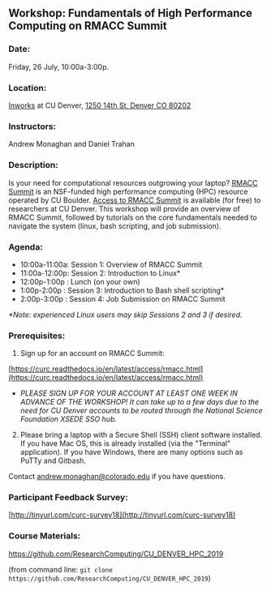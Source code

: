 ## Workshop: Fundamentals of High Performance Computing on RMACC Summit

### Date: 
Friday, 26 July, 10:00a-3:00p.

### Location: 
[Inworks](https://inworks.ucdenver.edu/w/) at CU Denver, [1250 14th St, Denver CO 80202](https://goo.gl/maps/5BW3kmHymJao1KQq9)

### Instructors: 
Andrew Monaghan and Daniel Trahan

### Description: 
Is your need for computational resources outgrowing your laptop?  [RMACC Summit](https://www.colorado.edu/rc/resources/summit) is an NSF-funded high performance computing (HPC) resource operated by CU Boulder. [Access to RMACC Summit](https://curc.readthedocs.io/en/latest/access/rmacc.html) is available (for free) to researchers at CU Denver.  This workshop will provide an overview of RMACC Summit, followed by tutorials on the core fundamentals needed to navigate the system (linux, bash scripting, and job submission). 

### Agenda:

* 10:00a-11:00a: Session 1: Overview of RMACC Summit
* 11:00a-12:00p: Session 2: Introduction to Linux*
* 12:00p-1:00p : Lunch (on your own)
* 1:00p-2:00p  : Session 3: Introduction to Bash shell scripting*
* 2:00p-3:00p  : Session 4: Job Submission on RMACC Summit 

_*Note: experienced Linux users may skip Sessions 2 and 3 if desired._

### Prerequisites: 

1. Sign up for an account on RMACC Summit: 

[https://curc.readthedocs.io/en/latest/access/rmacc.html](https://curc.readthedocs.io/en/latest/access/rmacc.html)  

+ _PLEASE SIGN UP FOR YOUR ACCOUNT AT LEAST ONE WEEK IN ADVANCE OF THE WORKSHOP!  It can take up to a few days due to the need for CU Denver accounts to be routed through the National Science Foundation XSEDE SSO hub._

2. Please bring a laptop with a Secure Shell (SSH) client software installed.  If you have Mac OS, this is already installed (via the "Terminal" application).  If you have Windows, there are many options such as PuTTy and Gitbash.  

Contact andrew.monaghan@colorado.edu if you have questions.  

### Participant Feedback Survey: 
[http://tinyurl.com/curc-survey18](http://tinyurl.com/curc-survey18)

### Course Materials: 
https://github.com/ResearchComputing/CU_DENVER_HPC_2019

(from command line: `git clone https://github.com/ResearchComputing/CU_DENVER_HPC_2019`)

